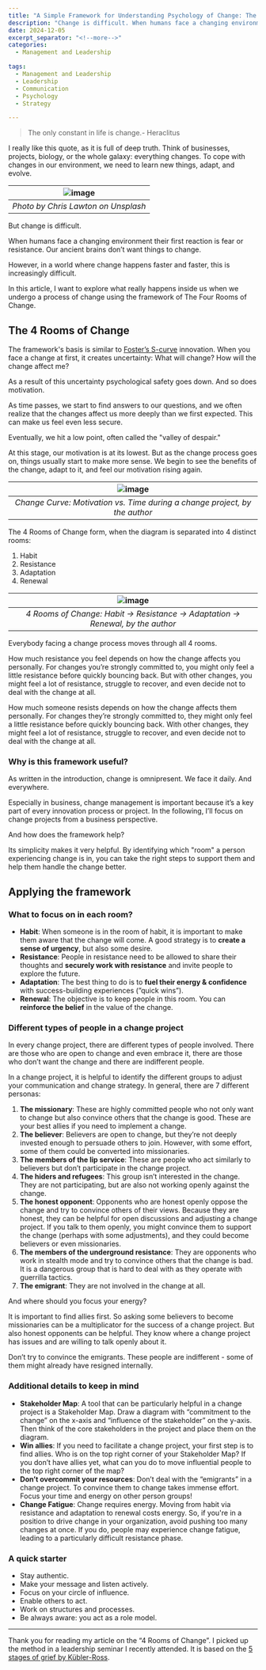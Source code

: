```yaml
---
title: "A Simple Framework for Understanding Psychology of Change: The 4 Rooms of Change"
description: "Change is difficult. When humans face a changing environment their first reaction is fear or resistance. Our ancient brains do not want things to change. However, in a world where change happens faster and faster, this is increasingly difficult. In this article, I want to explore what really happens inside us when we undergo a process of change using the framework of The Four Rooms of Change."
date: 2024-12-05
excerpt_separator: "<!--more-->"
categories:
  - Management and Leadership

tags:
  - Management and Leadership
  - Leadership
  - Communication
  - Psychology
  - Strategy

---
```


> The only constant in life is change.- Heraclitus
> 

I really like this quote, as it is full of deep truth. Think of businesses, projects, biology, or the whole galaxy: everything changes. To cope with changes in our environment, we need to learn new things, adapt, and evolve.

| ![image](/assets/images/chris-lawton-leaves-unsplash.jpg) |
|:--:|
| *Photo by Chris Lawton on Unsplash* |

But change is difficult.

When humans face a changing environment their first reaction is fear or resistance. Our ancient brains don’t want things to change.

However, in a world where change happens faster and faster, this is increasingly difficult.

In this article, I want to explore what really happens inside us when we undergo a process of change using the framework of The Four Rooms of Change.

## The 4 Rooms of Change

The framework's basis is similar to [Foster’s S-curve](https://www.tandfonline.com/doi/pdf/10.1080/00345334.1986.11756976) innovation. When you face a change at first, it creates uncertainty: What will change? How will the change affect me?

As a result of this uncertainty psychological safety goes down. And so does motivation.

As time passes, we start to find answers to our questions, and we often realize that the changes affect us more deeply than we first expected. This can make us feel even less secure.

Eventually, we hit a low point, often called the "valley of despair."

At this stage, our motivation is at its lowest. But as the change process goes on, things usually start to make more sense. We begin to see the benefits of the change, adapt to it, and feel our motivation rising again.

| ![image](/assets/images/4_Rooms_of_Change/Change_Curve.PNG) |
|:--:|
| *Change Curve: Motivation vs. Time during a change project, by the author* |

The 4 Rooms of Change form, when the diagram is separated into 4 distinct rooms:
1. Habit
2. Resistance
3. Adaptation
4. Renewal

| ![image](/assets/images/4_Rooms_of_Change/4_Rooms_of_Change.PNG) |
|:--:|
| *4 Rooms of Change: Habit -> Resistance -> Adaptation -> Renewal, by the author* |

Everybody facing a change process moves through all 4 rooms.

How much resistance you feel depends on how the change affects you personally. For changes you’re strongly committed to, you might only feel a little resistance before quickly bouncing back. But with other changes, you might feel a lot of resistance, struggle to recover, and even decide not to deal with the change at all.

How much someone resists depends on how the change affects them personally. For changes they’re strongly committed to, they might only feel a little resistance before quickly bouncing back. With other changes, they might feel a lot of resistance, struggle to recover, and even decide not to deal with the change at all.

### Why is this framework useful?

As written in the introduction, change is omnipresent. We face it daily. And everywhere.

Especially in business, change management is important because it’s a key part of every innovation process or project. In the following, I’ll focus on change projects from a business perspective.

And how does the framework help?

Its simplicity makes it very helpful. By identifying which "room" a person experiencing change is in, you can take the right steps to support them and help them handle the change better.

## Applying the framework

### What to focus on in each room?

- **Habit**: When someone is in the room of habit, it is important to make them aware that the change will come. A good strategy is to **create a sense of urgency**, but also some desire.
- **Resistance**: People in resistance need to be allowed to share their thoughts and **securely work with resistance** and invite people to explore the future.
- **Adaptation**: The best thing to do is to **fuel their energy & confidence** with success-building experiences (”quick wins”).
- **Renewal**: The objective is to keep people in this room. You can **reinforce the belief** in the value of the change.

### Different types of people in a change project

In every change project, there are different types of people involved. There are those who are open to change and even embrace it, there are those who don’t want the change and there are indifferent people.

In a change project, it is helpful to identify the different groups to adjust your communication and change strategy. In general, there are 7 different personas:

1. **The missionary**: These are highly committed people who not only want to change but also convince others that the change is good. These are your best allies if you need to implement a change.
2. **The believer**: Believers are open to change, but they’re not deeply invested enough to persuade others to join. However, with some effort, some of them could be converted into missionaries.
3. **The members of the lip service**: These are people who act similarly to believers but don’t participate in the change project.
4. **The hiders and refugees**: This group isn’t interested in the change. They are not participating, but are also not working openly against the change.
5. **The honest opponent**: Opponents who are honest openly oppose the change and try to convince others of their views. Because they are honest, they can be helpful for open discussions and adjusting a change project. If you talk to them openly, you might convince them to support the change (perhaps with some adjustments), and they could become believers or even missionaries.
6. **The members of the underground resistance**: They are opponents who work in stealth mode and try to convince others that the change is bad. It is a dangerous group that is hard to deal with as they operate with guerrilla tactics.
7. **The emigrant**: They are not involved in the change at all.

And where should you focus your energy?

It is important to find allies first. So asking some believers to become missionaries can be a multiplicator for the success of a change project. But also honest opponents can be helpful. They know where a change project has issues and are willing to talk openly about it.

Don’t try to convince the emigrants. These people are indifferent - some of them might already have resigned internally.

### Additional details to keep in mind

- **Stakeholder Map**: A tool that can be particularly helpful in a change project is a Stakeholder Map. Draw a diagram with “commitment to the change” on the x-axis and “influence of the stakeholder” on the y-axis. Then think of the core stakeholders in the project and place them on the diagram.
- **Win allies**: If you need to facilitate a change project, your first step is to find allies. Who is on the top right corner of your Stakeholder Map? If you don’t have allies yet, what can you do to move influential people to the top right corner of the map?
- **Don’t overcommit your resources**: Don’t deal with the “emigrants” in a change project. To convince them to change takes immense effort. Focus your time and energy on other person groups!
- **Change Fatigue**: Change requires energy. Moving from habit via resistance and adaptation to renewal costs energy. So, if you're in a position to drive change in your organization, avoid pushing too many changes at once. If you do, people may experience change fatigue, leading to a particularly difficult resistance phase.

### A quick starter

- Stay authentic.
- Make your message and listen actively.
- Focus on your circle of influence.
- Enable others to act.
- Work on structures and processes.
- Be always aware: you act as a role model.

---

Thank you for reading my article on the “4 Rooms of Change”. I picked up the method in a leadership seminar I recently attended. It is based on the [5 stages of grief by Kübler-Ross](https://www.simonandschuster.com/books/On-Death-and-Dying/Elisabeth-Kubler-Ross/9781476775548).